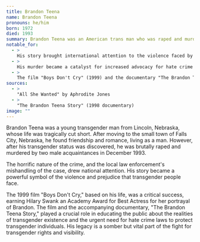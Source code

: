 ```yaml
---
title: Brandon Teena
name: Brandon Teena
pronouns: he/him
born: 1972
died: 1993
summary: Brandon Teena was an American trans man who was raped and murdered in Humboldt, Nebraska. His life and death were the subject of the Academy Award-winning film "Boys Don't Cry," which brought widespread attention to transgender issues and hate crimes.
notable_for:
  - >
    His story brought international attention to the violence faced by transgender people.
  - >
    His murder became a catalyst for increased advocacy for hate crime legislation that includes gender identity.
  - >
    The film "Boys Don't Cry" (1999) and the documentary "The Brandon Teena Story" (1998) educated a broad audience about transgender lives.
sources:
  - >
    "All She Wanted" by Aphrodite Jones
  - >
    "The Brandon Teena Story" (1998 documentary)
image: ""
---
```


Brandon Teena was a young transgender man from Lincoln, Nebraska, whose life was tragically cut short. After moving to the small town of Falls City, Nebraska, he found friendship and romance, living as a man. However, after his transgender status was discovered, he was brutally raped and murdered by two male acquaintances in December 1993.

The horrific nature of the crime, and the local law enforcement's mishandling of the case, drew national attention. His story became a powerful symbol of the violence and prejudice that transgender people face. 

The 1999 film "Boys Don't Cry," based on his life, was a critical success, earning Hilary Swank an Academy Award for Best Actress for her portrayal of Brandon. The film and the accompanying documentary, "The Brandon Teena Story," played a crucial role in educating the public about the realities of transgender existence and the urgent need for hate crime laws to protect transgender individuals. His legacy is a somber but vital part of the fight for transgender rights and visibility.
